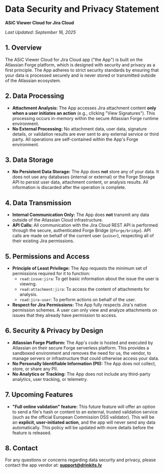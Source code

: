 # Data Security and Privacy Statement

**ASiC Viewer Cloud for Jira Cloud**

*Last Updated: September 16, 2025*

## 1. Overview

The ASiC Viewer Cloud for Jira Cloud app ("the App") is built on the Atlassian Forge platform, which is designed with security and privacy as a first principle. The App adheres to strict security standards by ensuring that your data is processed securely and is never stored or transmitted outside of the Atlassian ecosystem.

## 2. Data Processing

*   **Attachment Analysis:** The App accesses Jira attachment content **only when a user initiates an action** (e.g., clicking "View Signatures"). This processing occurs in-memory within the secure Atlassian Forge runtime environment.
*   **No External Processing:** No attachment data, user data, signature details, or validation results are ever sent to any external service or third party. All operations are self-contained within the App's Forge environment.

## 3. Data Storage

*   **No Persistent Data Storage:** The App does **not** store any of your data. It does not use any databases (internal or external) or the Forge Storage API to persist user data, attachment content, or analysis results. All information is discarded after the operation is complete.

## 4. Data Transmission

*   **Internal Communication Only:** The App does **not** transmit any data outside of the Atlassian Cloud infrastructure.
*   **API Calls:** All communication with the Jira Cloud REST API is performed through the secure, authenticated Forge Bridge (`@forge/bridge`). API calls are made on behalf of the current user (`asUser`), respecting all of their existing Jira permissions.

## 5. Permissions and Access

*   **Principle of Least Privilege:** The App requests the minimum set of permissions required for it to function:
    *   `read:issue:jira`: To get basic information about the issue the user is viewing.
    *   `read:attachment:jira`: To access the content of attachments for analysis.
    *   `read:jira-user`: To perform actions on behalf of the user.
*   **Respect for Jira Permissions:** The App fully respects Jira's native permission schemes. A user can only view and analyze attachments on issues that they already have permission to access.

## 6. Security & Privacy by Design

*   **Atlassian Forge Platform:** The App's code is hosted and executed by Atlassian on their secure Forge serverless platform. This provides a sandboxed environment and removes the need for us, the vendor, to manage servers or infrastructure that could otherwise access your data.
*   **No Personally Identifiable Information (PII):** The App does not collect, store, or share any PII.
*   **No Analytics or Tracking:** The App does not include any third-party analytics, user tracking, or telemetry.

## 7. Upcoming Features

*   **"Full online validation" feature:** This future feature will offer an option to send a file's hash or content to an external, trusted validation service (such as the official European Commission DSS validator). This will be an **explicit, user-initiated action**, and the app will never send any data automatically. This policy will be updated with more details before the feature is released.

## 8. Contact

For any questions or concerns regarding data security and privacy, please contact the app vendor at:
**support@drinkits.lv**
